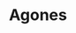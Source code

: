 ---
codehost: https://github.com/https://github.com/googleforgames/agones
logohandle: agonesdev
sort: agones
title: Agones
twitter: https://x.com/agonesdev
website: https://agones.dev/site/
---